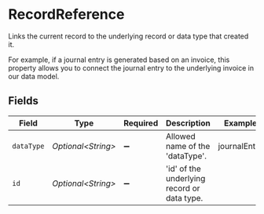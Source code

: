 # RecordReference

Links the current record to the underlying record or data type that created it. 

For example, if a journal entry is generated based on an invoice, this property allows you to connect the journal entry to the underlying invoice in our data model. 


## Fields

| Field                                       | Type                                        | Required                                    | Description                                 | Example                                     |
| ------------------------------------------- | ------------------------------------------- | ------------------------------------------- | ------------------------------------------- | ------------------------------------------- |
| `dataType`                                  | *Optional\<String>*                         | :heavy_minus_sign:                          | Allowed name of the 'dataType'.             | journalEntry                                |
| `id`                                        | *Optional\<String>*                         | :heavy_minus_sign:                          | 'id' of the underlying record or data type. |                                             |